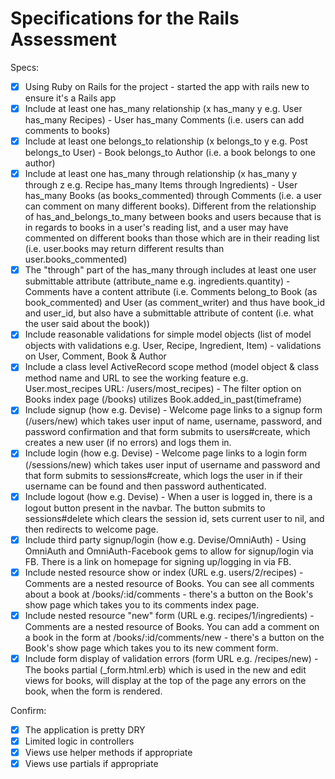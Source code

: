 # Specifications for the Rails Assessment

Specs:
- [x] Using Ruby on Rails for the project - started the app with rails new to ensure it's a Rails app
- [X] Include at least one has_many relationship (x has_many y e.g. User has_many Recipes) - User has_many Comments (i.e. users can add comments to books)
- [X] Include at least one belongs_to relationship (x belongs_to y e.g. Post belongs_to User) - Book belongs_to Author (i.e. a book belongs to one author)
- [X] Include at least one has_many through relationship (x has_many y through z e.g. Recipe has_many Items through Ingredients) - User has_many Books (as books_commented) through Comments (i.e. a user can comment on many different books). Different from the relationship of has_and_belongs_to_many between books and users because that is in regards to books in a user's reading list, and a user may have commented on different books than those which are in their reading list (i.e. user.books may return different results than user.books_commented)
- [X] The "through" part of the has_many through includes at least one user submittable attribute (attribute_name e.g. ingredients.quantity) - Comments have a content attribute (i.e. Comments belong_to Book (as book_commented) and User (as comment_writer) and thus have book_id and user_id, but also have a submittable attribute of content (i.e. what the user said about the book))
- [X] Include reasonable validations for simple model objects (list of model objects with validations e.g. User, Recipe, Ingredient, Item) - validations on User, Comment, Book & Author
- [X] Include a class level ActiveRecord scope method (model object & class method name and URL to see the working feature e.g. User.most_recipes URL: /users/most_recipes) - The filter option on Books index page (/books) utilizes Book.added_in_past(timeframe)
- [X] Include signup (how e.g. Devise) - Welcome page links to a signup form (/users/new) which takes user input of name, username, password, and password confirmation and that form submits to users#create, which creates a new user (if no errors) and logs them in.
- [X] Include login (how e.g. Devise) - Welcome page links to a login form (/sessions/new) which takes user input of username and password and that form submits to sessions#create, which logs the user in if their username can be found and then password authenticated.
- [X] Include logout (how e.g. Devise) - When a user is logged in, there is a logout button present in the navbar. The button submits to sessions#delete which clears the session id, sets current user to nil, and then redirects to welcome page.
- [X] Include third party signup/login (how e.g. Devise/OmniAuth) - Using OmniAuth and OmniAuth-Facebook gems to allow for signup/login via FB. There is a link on homepage for signing up/logging in via FB.
- [X] Include nested resource show or index (URL e.g. users/2/recipes) - Comments are a nested resource of Books. You can see all comments about a book at /books/:id/comments - there's a button on the Book's show page which takes you to its comments index page.
- [X] Include nested resource "new" form (URL e.g. recipes/1/ingredients) - Comments are a nested resource of Books. You can add a comment on a book in the form at /books/:id/comments/new - there's a button on the Book's show page which takes you to its new comment form.
- [X] Include form display of validation errors (form URL e.g. /recipes/new) - The books partial (_form.html.erb) which is used in the new and edit views for books, will display at the top of the page any errors on the book, when the form is rendered.

Confirm:
- [X] The application is pretty DRY
- [X] Limited logic in controllers
- [X] Views use helper methods if appropriate
- [X] Views use partials if appropriate
